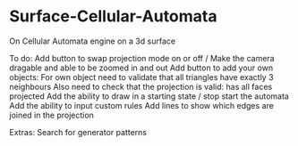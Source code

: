 # Surface-Cellular-Automata
On Cellular Automata engine on a 3d surface

To do:
Add button to swap projection mode on or off /
Make the camera dragable and able to be zoomed in and out
Add button to add your own objects:
    For own object need to validate that all triangles have exactly 3 neighbours
    Also need to check that the projection is valid: has all faces projected
Add the ability to draw in a starting state / stop start the automata
Add the ability to input custom rules
Add lines to show which edges are joined in the projection

Extras:
Search for generator patterns